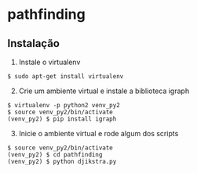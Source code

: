 # pathfinding


## Instalação

 1. Instale o virtualenv
```console
$ sudo apt-get install virtualenv
```
 2. Crie um ambiente virtual e instale a biblioteca igraph
```console
$ virtualenv -p python2 venv_py2
$ source venv_py2/bin/activate
(venv_py2) $ pip install igraph
```
 3. Inicie o ambiente virtual e rode algum dos scripts

```console
$ source venv_py2/bin/activate
(venv_py2) $ cd pathfinding
(venv_py2) $ python djikstra.py
```